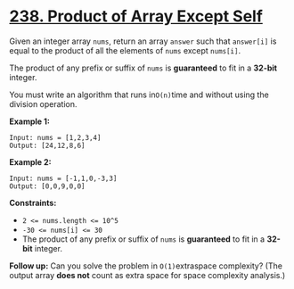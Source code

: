 # [238. Product of Array Except Self](https://leetcode.com/problems/product-of-array-except-self/description/?envType=study-plan-v2&envId=top-interview-150)

Given an integer array `nums`, return an array `answer` such that `answer[i]` is equal to the product of all the elements of `nums` except `nums[i]`.

The product of any prefix or suffix of `nums` is **guaranteed**  to fit in a **32-bit**  integer.

You must write an algorithm that runs in`O(n)`time and without using the division operation.

**Example 1:** 

```
Input: nums = [1,2,3,4]
Output: [24,12,8,6]
```

**Example 2:** 

```
Input: nums = [-1,1,0,-3,3]
Output: [0,0,9,0,0]
```

**Constraints:** 

- `2 <= nums.length <= 10^5`
- `-30 <= nums[i] <= 30`
- The product of any prefix or suffix of `nums` is **guaranteed**  to fit in a **32-bit**  integer.

**Follow up:** Can you solve the problem in `O(1)`extraspace complexity? (The output array **does not**  count as extra space for space complexity analysis.)
